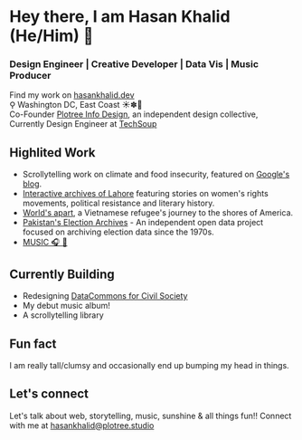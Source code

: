 # Hey there, I am Hasan Khalid (He/Him) 👋

### Design Engineer | Creative Developer | Data Vis | Music Producer
Find my work on [hasankhalid.dev](https://hasankhalid.dev/)\
⚲ Washington DC, East Coast ☀️✽🍂\
Co-Founder [Plotree Info Design](https://plotree.studio/), an independent design collective, Currently Design Engineer at [TechSoup](https://www.techsoup.org/)

## Highlited Work
- Scrollytelling work on climate and food insecurity, featured on [Google's blog](https://blog.google/technology/ai/google-data-commons-ai/).
- [Interactive archives of Lahore](https://archive.lums.edu.pk/interactives/home) featuring stories on women's rights movements, political resistance and literary history.
- [World's apart](https://maikimle.com/), a Vietnamese refugee's journey to the shores of America.
- [Pakistan's Election Archives](https://elections.plotree.fun/) - An independent open data project focused on archiving election data since the 1970s.
- [MUSIC 🎧 🎹](https://open.spotify.com/artist/25EwXpRGFy61qsVC13PAp1?si=vmow3-cGSVCy_tEHkUfdzg)

## Currently Building
- Redesigning [DataCommons for Civil Society](https://datacommons.techsoup.org/)
- My debut music album!
- A scrollytelling library

## Fun fact
I am really tall/clumsy and occasionally end up bumping my head in things.

## Let's connect
Let's talk about web, storytelling, music, sunshine & all things fun!! Connect with me at [hasankhalid@plotree.studio](mailto:hasankhalid@plotree.studio)

<!--
**hasankhalid/hasankhalid** is a ✨ _special_ ✨ repository because its `README.md` (this file) appears on your GitHub profile.

Here are some ideas to get you started:

- 🔭 I’m currently working on ...
- 🌱 I’m currently learning ...
- 👯 I’m looking to collaborate on ...
- 🤔 I’m looking for help with ...
- 💬 Ask me about ...
- 📫 How to reach me: ...
- 😄 Pronouns: ...
- ⚡ Fun fact: ...
-->
